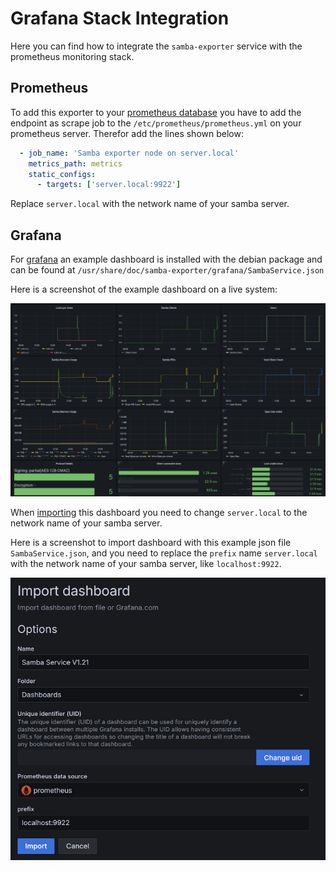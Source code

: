 # Grafana Stack Integration

Here you can find how to integrate the `samba-exporter` service with the prometheus monitoring stack.

## Prometheus

To add this exporter to your [prometheus database](https://prometheus.io/) you have to add the endpoint as scrape job to the `/etc/prometheus/prometheus.yml` on your prometheus server. Therefor add the lines shown below:

```yaml
  - job_name: 'Samba exporter node on server.local'
    metrics_path: metrics
    static_configs:
      - targets: ['server.local:9922']
```

Replace `server.local` with the network name of your samba server.

## Grafana

For [grafana](https://grafana.com) an example dashboard is installed with the debian package and can be found at `/usr/share/doc/samba-exporter/grafana/SambaService.json`

Here is a screenshot of the example dashboard on a live system:

![Screenshot of dashboard for the samba service](./../assets/Samba-Dashboard.png)

When [importing](https://grafana.com/docs/grafana/latest/dashboards/export-import/#import-dashboard) this dashboard you need to change `server.local` to the network name of your samba server.

Here is a screenshot to import dashboard with this example json file `SambaService.json`, and you need to replace the `prefix` name `server.local` with the network name of your samba server, like `localhost:9922`.

![Screenshot From impprting the example dashboard to Grafana](./../assets/import_dashboard_with_json.png)
